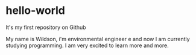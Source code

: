 # hello-world
It's my first repository on Github

My name is Wildson, i'm environmental engineer e and now I am currently studying programming. I am very excited to learn more and more.
